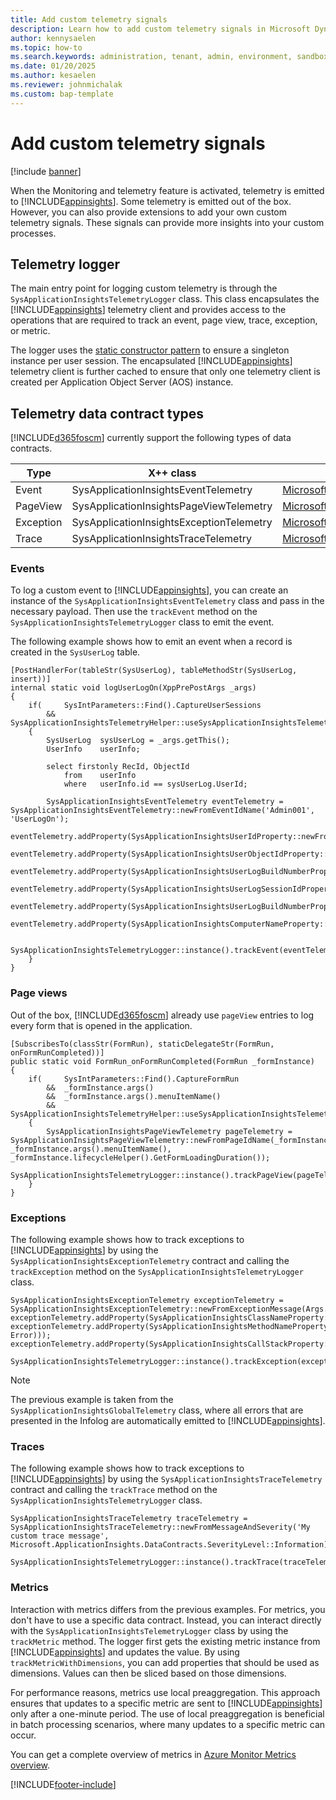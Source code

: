 ```yaml
---
title: Add custom telemetry signals
description: Learn how to add custom telemetry signals in Microsoft Dynamics 365 Finance and Dynamics 365 Supply Chain Management.
author: kennysaelen
ms.topic: how-to
ms.search.keywords: administration, tenant, admin, environment, sandbox, telemetry
ms.date: 01/20/2025
ms.author: kesaelen
ms.reviewer: johnmichalak
ms.custom: bap-template
---
```

# Add custom telemetry signals

[!include [banner](../includes/banner.md)]

When the Monitoring and telemetry feature is activated, telemetry is emitted to [!INCLUDE[appinsights](includes/azure-application-insights-name.md)]. Some telemetry is emitted out of the box. However, you can also provide extensions to add your own custom telemetry signals. These signals can provide more insights into your custom processes.

## Telemetry logger

The main entry point for logging custom telemetry is through the `SysApplicationInsightsTelemetryLogger` class. This class encapsulates the [!INCLUDE[appinsights](./includes/azure-application-insights-name.md)] telemetry client and provides access to the operations that are required to track an event, page view, trace, exception, or metric.

The logger uses the [static constructor pattern](/dynamics365/fin-ops-core/dev-itpro/dev-ref/xpp-static-classes#static-constructors) to ensure a singleton instance per user session. The encapsulated [!INCLUDE[appinsights](includes/azure-application-insights-name.md)] telemetry client is further cached to ensure that only one telemetry client is created per Application Object Server (AOS) instance.

## Telemetry data contract types

[!INCLUDE[d365foscm](./includes/finops-product-name-long.md)] currently support the following types of data contracts.

| Type      | X++ class                                | Application Insights data type |
| --------- | ---------------------------------------- | ------------------------------ |
| Event     | SysApplicationInsightsEventTelemetry     | [Microsoft.ApplicationInsights.DataContracts.EventTelemetry](/dotnet/api/microsoft.applicationinsights.datacontracts.eventtelemetry?view=azure-dotnet) |
| PageView  | SysApplicationInsightsPageViewTelemetry  | [Microsoft.ApplicationInsights.DataContracts.PageViewTelemetry](/dotnet/api/microsoft.applicationinsights.datacontracts.pageviewtelemetry?view=azure-dotnet) |
| Exception | SysApplicationInsightsExceptionTelemetry | [Microsoft.ApplicationInsights.DataContracts.ExceptionTelemetry](/dotnet/api/microsoft.applicationinsights.datacontracts.exceptiontelemetry?view=azure-dotnet) |
| Trace     | SysApplicationInsightsTraceTelemetry     | [Microsoft.ApplicationInsights.DataContracts.TraceTelemetry](/dotnet/api/microsoft.applicationinsights.datacontracts.tracetelemetry?view=azure-dotnet) |

### Events

To log a custom event to [!INCLUDE[appinsights](./includes/azure-application-insights-name.md)], you can create an instance of the `SysApplicationInsightsEventTelemetry` class and pass in the necessary payload. Then use the `trackEvent` method on the `SysApplicationInsightsTelemetryLogger` class to emit the event.

The following example shows how to emit an event when a record is created in the `SysUserLog` table.

```xpp
[PostHandlerFor(tableStr(SysUserLog), tableMethodStr(SysUserLog, insert))]
internal static void logUserLogOn(XppPrePostArgs _args)
{
    if(     SysIntParameters::Find().CaptureUserSessions
        &&  SysApplicationInsightsTelemetryHelper::useSysApplicationInsightsTelemetryLogger())
    {
        SysUserLog  sysUserLog = _args.getThis();
        UserInfo    userInfo;

        select firstonly RecId, ObjectId 
            from    userInfo 
            where   userInfo.id == sysUserLog.UserId;

        SysApplicationInsightsEventTelemetry eventTelemetry = SysApplicationInsightsEventTelemetry::newFromEventIdName('Admin001', 'UserLogOn');
        eventTelemetry.addProperty(SysApplicationInsightsUserIdProperty::newFromValue(sysUserLog.UserId));
        eventTelemetry.addProperty(SysApplicationInsightsUserObjectIdProperty::newFromValue(guid2Str(userInfo.ObjectId)));
        eventTelemetry.addProperty(SysApplicationInsightsUserLogBuildNumberProperty::newFromValue(sysUserLog.BuildNum));
        eventTelemetry.addProperty(SysApplicationInsightsUserLogSessionIdProperty::newFromValue(int2Str(sysUserLog.SessionId)));
        eventTelemetry.addProperty(SysApplicationInsightsUserLogBuildNumberProperty::newFromValue(sysUserLog.BuildNum));
        eventTelemetry.addProperty(SysApplicationInsightsComputerNameProperty::newFromValue(sysUserLog.Computername));

        SysApplicationInsightsTelemetryLogger::instance().trackEvent(eventTelemetry);
    }
}
```

### Page views

Out of the box, [!INCLUDE[d365foscm](./includes/finops-product-name-short.md)] already use `pageView` entries to log every form that is opened in the application.

```xpp
[SubscribesTo(classStr(FormRun), staticDelegateStr(FormRun, onFormRunCompleted))]
public static void FormRun_onFormRunCompleted(FormRun _formInstance)
{
    if(     SysIntParameters::Find().CaptureFormRun
        &&  _formInstance.args()
        &&  _formInstance.args().menuItemName()
        &&  SysApplicationInsightsTelemetryHelper::useSysApplicationInsightsTelemetryLogger())
    {
        SysApplicationInsightsPageViewTelemetry pageTelemetry = SysApplicationInsightsPageViewTelemetry::newFromPageIdName(_formInstance.instanceId(), _formInstance.args().menuItemName(), _formInstance.lifecycleHelper().GetFormLoadingDuration());
        SysApplicationInsightsTelemetryLogger::instance().trackPageView(pageTelemetry);
    }
}
```

### Exceptions

The following example shows how to track exceptions to [!INCLUDE[appinsights](includes/azure-application-insights-name.md)] by using the `SysApplicationInsightsExceptionTelemetry` contract and calling the `trackException` method on the `SysApplicationInsightsTelemetryLogger` class.

```xpp
SysApplicationInsightsExceptionTelemetry exceptionTelemetry = SysApplicationInsightsExceptionTelemetry::newFromExceptionMessage(Args.getArg('txt'));
exceptionTelemetry.addProperty(SysApplicationInsightsClassNameProperty::newFromValue(classStr(Global)));
exceptionTelemetry.addProperty(SysApplicationInsightsMethodNameProperty::newFromValue(staticmethodStr(Global, Error)));
exceptionTelemetry.addProperty(SysApplicationInsightsCallStackProperty::newFromCurrentCallStack());

SysApplicationInsightsTelemetryLogger::instance().trackException(exceptionTelemetry);
```

> [!NOTE]
> The previous example is taken from the `SysApplicationInsightsGlobalTelemetry` class, where all errors that are presented in the Infolog are automatically emitted to [!INCLUDE[appinsights](includes/azure-application-insights-name.md)].

### Traces

The following example shows how to track exceptions to [!INCLUDE[appinsights](includes/azure-application-insights-name.md)] by using the `SysApplicationInsightsTraceTelemetry` contract and calling the `trackTrace` method on the `SysApplicationInsightsTelemetryLogger` class.

```xpp
SysApplicationInsightsTraceTelemetry traceTelemetry = SysApplicationInsightsTraceTelemetry::newFromMessageAndSeverity('My custom trace message', Microsoft.ApplicationInsights.DataContracts.SeverityLevel::Information);

SysApplicationInsightsTelemetryLogger::instance().trackTrace(traceTelemetry);
```

### Metrics

Interaction with metrics differs from the previous examples. For metrics, you don't have to use a specific data contract. Instead, you can interact directly with the `SysApplicationInsightsTelemetryLogger` class by using the `trackMetric` method. The logger first gets the existing metric instance from [!INCLUDE[appinsights](includes/azure-application-insights-name.md)] and updates the value. By using `trackMetricWithDimensions`, you can add properties that should be used as dimensions. Values can then be sliced based on those dimensions.

For performance reasons, metrics use local preaggregation. This approach ensures that updates to a specific metric are sent to [!INCLUDE[appinsights](includes/azure-application-insights-name.md)] only after a one-minute period. The use of local preaggregation is beneficial in batch processing scenarios, where many updates to a specific metric can occur.

You can get a complete overview of metrics in [Azure Monitor Metrics overview](/azure/azure-monitor/essentials/data-platform-metrics).

[!INCLUDE[footer-include](../../../includes/footer-banner.md)]
